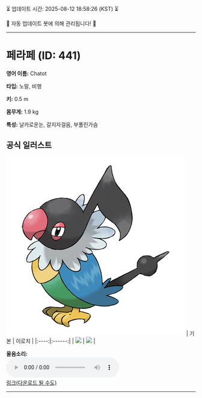 
⏳ 업데이트 시간: 2025-08-12 18:58:26 (KST) ⏳

🤖 자동 업데이트 봇에 의해 관리됩니다! 🤖

---

# 페라페 (ID: 441)
**영어 이름:** Chatot

**타입:** 노말, 비행

**키:** 0.5 m

**몸무게:** 1.9 kg

**특성:** 날카로운눈, 갈지자걸음, 부풀린가슴

## 공식 일러스트
![](https://raw.githubusercontent.com/PokeAPI/sprites/master/sprites/pokemon/other/official-artwork/441.png)
| 기본 | 이로치 |
|:----:|:------:|
| <img src="http://play.pokemonshowdown.com/sprites/ani/chatot.gif" width="200"> | <img src="http://play.pokemonshowdown.com/sprites/ani-shiny/chatot.gif" width="200"> |

**울음소리:**<br><audio controls src="https://raw.githubusercontent.com/PokeAPI/cries/main/cries/pokemon/latest/441.ogg"></audio><br> [링크(다운로드 될 수도)](https://raw.githubusercontent.com/PokeAPI/cries/main/cries/pokemon/latest/441.ogg)


---
